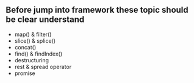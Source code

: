 ## Before jump into framework these topic should be clear understand

* map() & filter()
* slice() & splice()
* concat()
* find() & findIndex()
* destructuring
* rest & spread operator
* promise